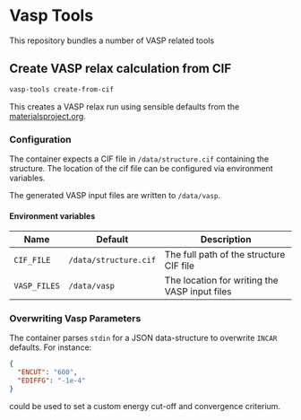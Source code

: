 # Vasp Tools 

This repository bundles a number of VASP related tools 

## Create VASP relax calculation from CIF

```bash
vasp-tools create-from-cif
```

This creates a VASP relax run using sensible defaults from the [materialsproject.org](http://www.materialsproject.org).

### Configuration

The container expects a CIF file in `/data/structure.cif` containing the structure. The location of the cif file can be 
configured via environment variables. 

The generated VASP input files are written to `/data/vasp`.

#### Environment variables

| Name         | Default               | Description                                   |
| ------------ | --------------------- | --------------------------------------------- |
| `CIF_FILE`   | `/data/structure.cif` | The full path of the structure CIF file       |
| `VASP_FILES` | `/data/vasp`          | The location for writing the VASP input files |

### Overwriting Vasp Parameters

The container parses `stdin` for a JSON data-structure to overwrite `INCAR` defaults. For instance:

```json
{
  "ENCUT": "600",
  "EDIFFG": "-1e-4"
}
```

could be used to set a custom energy cut-off and convergence criterium.
